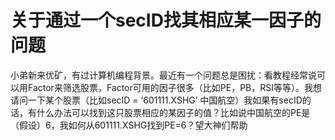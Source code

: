# 关于通过一个secID找其相应某一因子的问题

小弟新来优矿，有过计算机编程背景。最近有一个问题总是困扰：看教程经常说可以用Factor来筛选股票，Factor可用的因子很多（比如PE，PB，RSI等等）。我想请问一下某个股票（比如secID = ‘601111.XSHG’ 中国航空）我如果有secID的话，有什么办法可以找到这只股票相应的某因子的值？比如说中国航空的PE是（假设）6，我如何从601111.XSHG找到PE=6？望大神们帮助